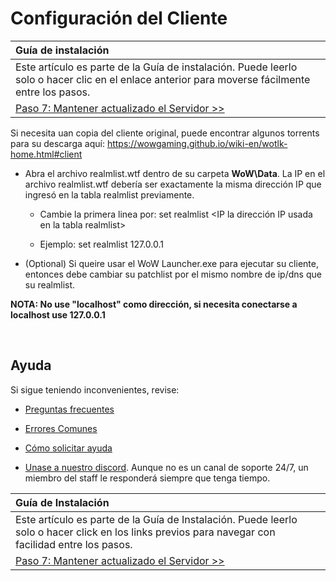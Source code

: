 # Configuración del Cliente

| Guía de instalación | |
| :- | :- |
| Este artículo es parte de la Guía de instalación. Puede leerlo solo o hacer clic en el enlace anterior para moverse fácilmente entre los pasos. |
| [Paso 7: Mantener actualizado el Servidor >>](keeping-the-server-up-to-date) |



Si necesita uan copia del cliente original, puede encontrar algunos torrents para su descarga aquí: https://wowgaming.github.io/wiki-en/wotlk-home.html#client

- Abra el archivo realmlist.wtf dentro de su carpeta **WoW\Data**. La IP en el archivo realmlist.wtf debería ser exactamente la misma dirección IP que ingresó en la tabla realmlist previamente.

    - Cambie la primera linea por: set realmlist <IP la dirección IP usada en la tabla realmlist>
    
    - Ejemplo: set realmlist 127.0.0.1

- (Optional) Si queire usar el WoW Launcher.exe para ejecutar su cliente, entonces debe cambiar su patchlist por el mismo nombre de ip/dns que su realmlist.

**NOTA: No use "localhost" como dirección, si necesita conectarse a localhost use 127.0.0.1**

<br>

## Ayuda

Si sigue teniendo inconvenientes, revise:

* [Preguntas frecuentes](faq)

* [Errores Comunes](common-errors)

* [Cómo solicitar ayuda](how-to-ask-for-help)

* [Unase a nuestro discord](https://discord.gg/gkt4y2x). Aunque no es un canal de soporte 24/7, un miembro del staff le responderá siempre que tenga tiempo.


| Guía de Instalación | |
| :- | :- |
| Este artículo es parte de la Guía de Instalación. Puede leerlo solo o hacer click en los links previos para navegar con facilidad entre los pasos. |
[Paso 7: Mantener actualizado el Servidor >>](keeping-the-server-up-to-date) |
